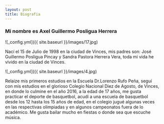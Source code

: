 ```yaml
---
layout: post
title: Biografia
---
```


### Mi nombre es Axel Guillermo Posligua Herrera

![_config.yml]({{ site.baseurl }}/images/17.jpg)

Nací el 15 de Julio de 1998 en la ciudad de Vinces, mis padres son: José Guillermo Posligua 
Pincay y Sandra Pastora Herrera Vera, toda mi vida he vivido en la 
ciudad de Vinces.

![_config.yml]({{ site.baseurl }}/images/4.jpg)


Relaize mis primeros estudios en la Escuela Dr.Lorenzo Rufo Peña, seguí con mis estudios en el glorioso Colegio 
Nacional Diez de Agosto, de Vinces, en donde lo culmine en el año 2016, 
a la edad de 17 años, me gusta practicar el deporte de basquetbol, acudí 
a una escuela de basquetbol desde los 12 hasta los 15 años de edad, en el 
colegio jugué algunas veces en las respectivas olimpiadas y en algunos 
campeonatos fuera de lo académico. Me gusta bailar mucho en fiestas o 
donde sea que escuche música.
